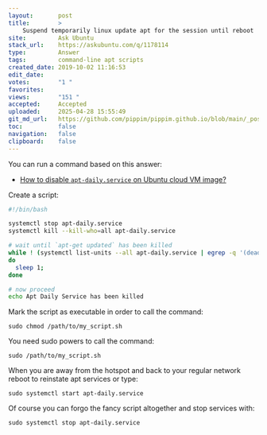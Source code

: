 ```yaml
---
layout:       post
title:        >
    Suspend temporarily linux update apt for the session until reboot
site:         Ask Ubuntu
stack_url:    https://askubuntu.com/q/1178114
type:         Answer
tags:         command-line apt scripts
created_date: 2019-10-02 11:16:53
edit_date:    
votes:        "1 "
favorites:    
views:        "151 "
accepted:     Accepted
uploaded:     2025-04-28 15:55:49
git_md_url:   https://github.com/pippim/pippim.github.io/blob/main/_posts/2019/2019-10-02-Suspend-temporarily-linux-update-apt-for-the-session-until-reboot.md
toc:          false
navigation:   false
clipboard:    false
---
```


You can run a command based on this answer:

- [How to disable `apt-daily.service` on Ubuntu cloud VM image?][1]

Create a script:

``` bash
#!/bin/bash

systemctl stop apt-daily.service
systemctl kill --kill-who=all apt-daily.service

# wait until `apt-get updated` has been killed
while ! (systemctl list-units --all apt-daily.service | egrep -q '(dead|failed)')
do
  sleep 1;
done

# now proceed
echo Apt Daily Service has been killed
```

Mark the script as executable in order to call the command:

``` 
sudo chmod /path/to/my_script.sh
```

You need sudo powers to call the command:

``` 
sudo /path/to/my_script.sh
```

When you are away from the hotspot and back to your regular network reboot to reinstate apt services or type:

``` 
sudo systemctl start apt-daily.service
```

Of course you can forgo the fancy script altogether and stop services with:

``` 
sudo systemctl stop apt-daily.service
```

  [1]: https://unix.stackexchange.com/questions/315502/how-to-disable-apt-daily-service-on-ubuntu-cloud-vm-image
